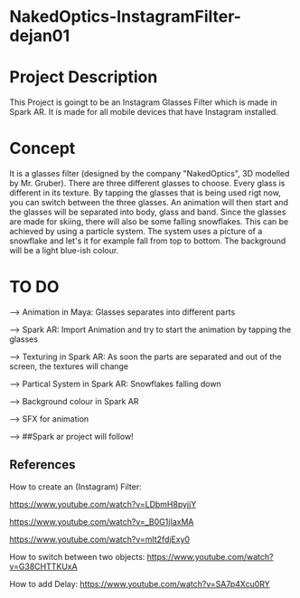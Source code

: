# NakedOptics-InstagramFilter-dejan01

# Project Description

This Project is goingt to be an Instagram Glasses Filter which is made in Spark AR. It is made for all mobile devices that have Instagram installed.

# Concept

It is a glasses filter (designed by the company "NakedOptics", 3D modelled by Mr. Gruber). There are three different glasses to choose. 
Every glass is different in its texture. By tapping the glasses that is being used rigt now, you can switch between the three glasses. An animation will then start and the glasses will be separated into body, glass and band. Since the glasses are made for skiing, there will also be some falling snowflakes. This can be achieved by using a particle system. The system uses a picture of a snowflake and let's it for example fall from top to bottom. The background will be a light blue-ish colour.

# TO DO

--> Animation in Maya: Glasses separates into different parts 

--> Spark AR: Import Animation and try to start the animation by tapping the glasses

--> Texturing in Spark AR: As soon the parts are separated and out of the screen, the textures will change

--> Partical System in Spark AR: Snowflakes falling down

--> Background colour in Spark AR

--> SFX for animation 

--> ##Spark ar project will follow!


## References

How to create an (Instagram) Filter:

https://www.youtube.com/watch?v=LDbmH8pyjjY

https://www.youtube.com/watch?v=_B0G1jIaxMA

https://www.youtube.com/watch?v=mIt2fdjExy0

How to switch between two objects:
https://www.youtube.com/watch?v=G38CHTTKUxA

How to add Delay:
https://www.youtube.com/watch?v=SA7p4Xcu0RY